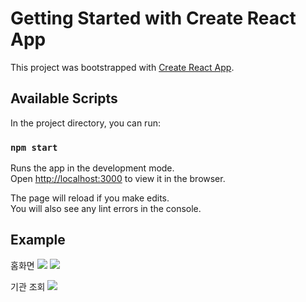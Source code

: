 # Getting Started with Create React App

This project was bootstrapped with [Create React App](https://github.com/facebook/create-react-app).

## Available Scripts

In the project directory, you can run:

### `npm start`

Runs the app in the development mode.\
Open [http://localhost:3000](http://localhost:3000) to view it in the browser.

The page will reload if you make edits.\
You will also see any lint errors in the console.

## Example
홈화면
<img src=https://user-images.githubusercontent.com/73322485/156969134-0d3c4b04-678b-4fa4-8ba0-1ebe2d29a800.gif>
<img src=https://user-images.githubusercontent.com/73322485/156969363-7dc2f6e5-eb7e-41fa-a586-35739f1584e5.gif>

기관 조회
<img src=https://user-images.githubusercontent.com/73322485/165975500-6457198e-7340-4ce9-b02b-4c65b4925465.gif>

